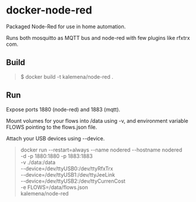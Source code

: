 # docker-node-red

Packaged Node-Red for use in home automation.

Runs both mosquitto as MQTT bus and node-red with few plugins like rfxtrx com.

## Build

> $ docker build -t kalemena/node-red .

## Run

Expose ports 1880 (node-red) and 1883 (mqtt).

Mount volumes for your flows into /data using -v, and environment variable FLOWS pointing to the flows.json file. 

Attach your USB devices using --device.

> docker run --restart=always --name nodered --hostname nodered \
	-d -p 1880:1880 -p 1883:1883 \
	-v ./data:/data \
	--device=/dev/ttyUSB0:/dev/ttyRfxTrx \
	--device=/dev/ttyUSB1:/dev/ttyJeeLink \
	--device=/dev/ttyUSB2:/dev/ttyCurrenCost \
	-e FLOWS=/data/flows.json \
	kalemena/node-red
